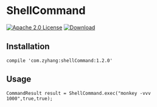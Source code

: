 # ShellCommand
[![Apache 2.0 License](https://img.shields.io/badge/license-Apache%202.0-blue.svg?style=flat)](http://www.apache.org/licenses/LICENSE-2.0.html)
[![Download](https://api.bintray.com/packages/zyhang/maven/shellCommand/images/download.svg) ](https://bintray.com/zyhang/maven/shellCommand/_latestVersion)

## Installation
```
compile 'com.zyhang:shellCommand:1.2.0'
```

## Usage
```
CommandResult result = ShellCommand.exec("monkey -vvv 1000",true,true);
```
